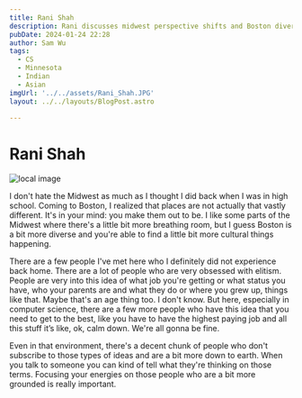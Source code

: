 ```yaml
---
title: Rani Shah
description: Rani discusses midwest perspective shifts and Boston diversity, espcially in CS. 
pubDate: 2024-01-24 22:28
author: Sam Wu
tags:
  - CS
  - Minnesota
  - Indian
  - Asian
imgUrl: '../../assets/Rani_Shah.JPG'
layout: ../../layouts/BlogPost.astro

---
```

# Rani Shah

![local image](/../src/assets/Rani_Shah.JPG)

I don't hate the Midwest as much as I thought I did back when I was in high school. Coming to Boston, I realized that places are not actually that vastly different. It's in your mind: you make them out to be. I like some parts of the Midwest where there's a little bit more breathing room, but I guess Boston is a bit more diverse and you're able to find a little bit more cultural things happening.

There are a few people I've met here who I definitely did not experience back home. There are a lot of people who are very obsessed with elitism. People are very into this idea of what job you're getting or what status you have, who your parents are and what they do or where you grew up, things like that. Maybe that's an age thing too. I don't know. But here, especially in computer science, there are a few more people who have this idea that you need to get to the best, like you have to have the highest paying job and all this stuff it’s like, ok, calm down. We're all gonna be fine.

Even in that environment, there's a decent chunk of people who don't subscribe to those types of ideas and are a bit more down to earth. When you talk to someone you can kind of tell what they're thinking on those terms. Focusing your energies on those people who are a bit more grounded is really important. 
